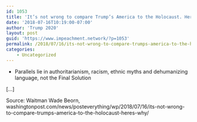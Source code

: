 ```yaml
---
id: 1053
title: 'It’s not wrong to compare Trump’s America to the Holocaust. Here’s why'
date: '2018-07-16T10:19:00-07:00'
author: 'Trump 2020'
layout: post
guid: 'https://www.impeachment.network/?p=1053'
permalink: /2018/07/16/its-not-wrong-to-compare-trumps-america-to-the-holocaust-heres-why/
categories:
    - Uncategorized
---
```


- Parallels lie in authoritarianism, racism, ethnic myths and dehumanizing language, not the Final Solution

\[…\]

Source: Waitman Wade Beorn, washingtonpost.com/news/posteverything/wp/2018/07/16/its-not-wrong-to-compare-trumps-america-to-the-holocaust-heres-why/